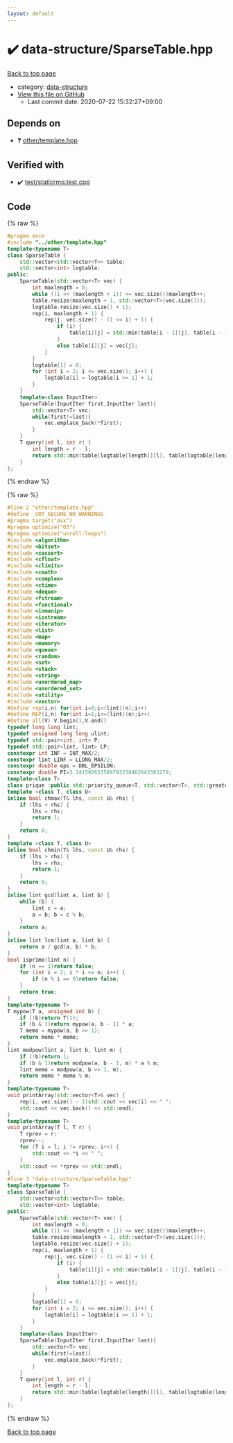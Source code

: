 ```yaml
---
layout: default
---
```


<!-- mathjax config similar to math.stackexchange -->
<script type="text/javascript" async
  src="https://cdnjs.cloudflare.com/ajax/libs/mathjax/2.7.5/MathJax.js?config=TeX-MML-AM_CHTML">
</script>
<script type="text/x-mathjax-config">
  MathJax.Hub.Config({
    TeX: { equationNumbers: { autoNumber: "AMS" }},
    tex2jax: {
      inlineMath: [ ['$','$'] ],
      processEscapes: true
    },
    "HTML-CSS": { matchFontHeight: false },
    displayAlign: "left",
    displayIndent: "2em"
  });
</script>

<script type="text/javascript" src="https://cdnjs.cloudflare.com/ajax/libs/jquery/3.4.1/jquery.min.js"></script>
<script src="https://cdn.jsdelivr.net/npm/jquery-balloon-js@1.1.2/jquery.balloon.min.js" integrity="sha256-ZEYs9VrgAeNuPvs15E39OsyOJaIkXEEt10fzxJ20+2I=" crossorigin="anonymous"></script>
<script type="text/javascript" src="../../assets/js/copy-button.js"></script>
<link rel="stylesheet" href="../../assets/css/copy-button.css" />


# :heavy_check_mark: data-structure/SparseTable.hpp

<a href="../../index.html">Back to top page</a>

* category: <a href="../../index.html#36397fe12f935090ad150c6ce0c258d4">data-structure</a>
* <a href="{{ site.github.repository_url }}/blob/master/data-structure/SparseTable.hpp">View this file on GitHub</a>
    - Last commit date: 2020-07-22 15:32:27+09:00




## Depends on

* :question: <a href="../other/template.hpp.html">other/template.hpp</a>


## Verified with

* :heavy_check_mark: <a href="../../verify/test/staticrmq.test.cpp.html">test/staticrmq.test.cpp</a>


## Code

<a id="unbundled"></a>
{% raw %}
```cpp
#pragma once
#include "../other/template.hpp"
template<typename T>
class SparseTable {
	std::vector<std::vector<T>> table;
	std::vector<int> logtable;
public:
	SparseTable(std::vector<T> vec) {
		int maxlength = 0;
		while ((1 << (maxlength + 1)) <= vec.size())maxlength++;
		table.resize(maxlength + 1, std::vector<T>(vec.size()));
		logtable.resize(vec.size() + 1);
		rep(i, maxlength + 1) {
			rep(j, vec.size() - (1 << i) + 1) {
				if (i) {
					table[i][j] = std::min(table[i - 1][j], table[i - 1][j + (1 << (i - 1))]);
				}
				else table[i][j] = vec[j];
			}
		}
		logtable[1] = 0;
		for (int i = 2; i <= vec.size(); i++) {
			logtable[i] = logtable[i >> 1] + 1;
		}
	}
	template<class InputIter>
	SparseTable(InputIter first,InputIter last){
		std::vector<T> vec;
		while(first!=last){
			vec.emplace_back(*first);
		}
	}
	T query(int l, int r) {
		int length = r - l;
		return std::min(table[logtable[length]][l], table[logtable[length]][r - (1 << logtable[length])]);
	}
};
```
{% endraw %}

<a id="bundled"></a>
{% raw %}
```cpp
#line 2 "other/template.hpp"
#define _CRT_SECURE_NO_WARNINGS
#pragma target("avx")
#pragma optimize("O3")
#pragma optimize("unroll-loops")
#include <algorithm>
#include <bitset>
#include <cassert>
#include <cfloat>
#include <climits>
#include <cmath>
#include <complex>
#include <ctime>
#include <deque>
#include <fstream>
#include <functional>
#include <iomanip>
#include <iostream>
#include <iterator>
#include <list>
#include <map>
#include <memory>
#include <queue>
#include <random>
#include <set>
#include <stack>
#include <string>
#include <unordered_map>
#include <unordered_set>
#include <utility>
#include <vector>
#define rep(i,n) for(int i=0;i<(lint)(n);i++)
#define REP(i,n) for(int i=1;i<=(lint)(n);i++)
#define all(V) V.begin(),V.end()
typedef long long lint;
typedef unsigned long long ulint;
typedef std::pair<int, int> P;
typedef std::pair<lint, lint> LP;
constexpr int INF = INT_MAX/2;
constexpr lint LINF = LLONG_MAX/2;
constexpr double eps = DBL_EPSILON;
constexpr double PI=3.141592653589793238462643383279;
template<class T>
class prique :public std::priority_queue<T, std::vector<T>, std::greater<T>> {};
template <class T, class U>
inline bool chmax(T& lhs, const U& rhs) {
	if (lhs < rhs) {
		lhs = rhs;
		return 1;
	}
	return 0;
}
template <class T, class U>
inline bool chmin(T& lhs, const U& rhs) {
	if (lhs > rhs) {
		lhs = rhs;
		return 1;
	}
	return 0;
}
inline lint gcd(lint a, lint b) {
	while (b) {
		lint c = a;
		a = b; b = c % b;
	}
	return a;
}
inline lint lcm(lint a, lint b) {
	return a / gcd(a, b) * b;
}
bool isprime(lint n) {
	if (n == 1)return false;
	for (int i = 2; i * i <= n; i++) {
		if (n % i == 0)return false;
	}
	return true;
}
template<typename T>
T mypow(T a, unsigned int b) {
	if (!b)return T(1);
	if (b & 1)return mypow(a, b - 1) * a;
	T memo = mypow(a, b >> 1);
	return memo * memo;
}
lint modpow(lint a, lint b, lint m) {
	if (!b)return 1;
	if (b & 1)return modpow(a, b - 1, m) * a % m;
	lint memo = modpow(a, b >> 1, m);
	return memo * memo % m;
}
template<typename T>
void printArray(std::vector<T>& vec) {
	rep(i, vec.size() - 1)std::cout << vec[i] << " ";
	std::cout << vec.back() << std::endl;
}
template<typename T>
void printArray(T l, T r) {
	T rprev = r;
	rprev--;
	for (T i = l; i != rprev; i++) {
		std::cout << *i << " ";
	}
	std::cout << *rprev << std::endl;
}
#line 3 "data-structure/SparseTable.hpp"
template<typename T>
class SparseTable {
	std::vector<std::vector<T>> table;
	std::vector<int> logtable;
public:
	SparseTable(std::vector<T> vec) {
		int maxlength = 0;
		while ((1 << (maxlength + 1)) <= vec.size())maxlength++;
		table.resize(maxlength + 1, std::vector<T>(vec.size()));
		logtable.resize(vec.size() + 1);
		rep(i, maxlength + 1) {
			rep(j, vec.size() - (1 << i) + 1) {
				if (i) {
					table[i][j] = std::min(table[i - 1][j], table[i - 1][j + (1 << (i - 1))]);
				}
				else table[i][j] = vec[j];
			}
		}
		logtable[1] = 0;
		for (int i = 2; i <= vec.size(); i++) {
			logtable[i] = logtable[i >> 1] + 1;
		}
	}
	template<class InputIter>
	SparseTable(InputIter first,InputIter last){
		std::vector<T> vec;
		while(first!=last){
			vec.emplace_back(*first);
		}
	}
	T query(int l, int r) {
		int length = r - l;
		return std::min(table[logtable[length]][l], table[logtable[length]][r - (1 << logtable[length])]);
	}
};

```
{% endraw %}

<a href="../../index.html">Back to top page</a>


